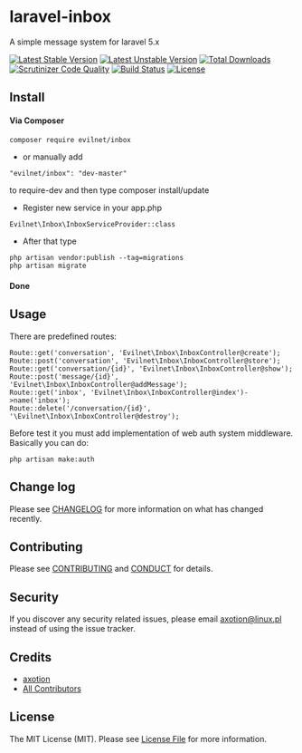 # laravel-inbox

A simple message system for laravel 5.x

[![Latest Stable Version](https://poser.pugx.org/evilnet/inbox/v/stable)](https://packagist.org/packages/evilnet/inbox)
[![Latest Unstable Version](https://poser.pugx.org/evilnet/inbox/v/unstable)](https://packagist.org/packages/evilnet/inbox)
[![Total Downloads](https://poser.pugx.org/evilnet/inbox/downloads)](https://packagist.org/packages/evilnet/inbox)
[![Scrutinizer Code Quality](https://scrutinizer-ci.com/g/axotion/laravel-inbox/badges/quality-score.png?b=master)](https://scrutinizer-ci.com/g/axotion/laravel-inbox/?branch=master)
[![Build Status](https://scrutinizer-ci.com/g/axotion/laravel-inbox/badges/build.png?b=master)](https://scrutinizer-ci.com/g/axotion/laravel-inbox/build-status/master)
[![License](https://poser.pugx.org/evilnet/inbox/license)](https://packagist.org/packages/evilnet/inbox)






## Install

#### Via Composer

``` bash
composer require evilnet/inbox
```

* or manually add  
```
"evilnet/inbox": "dev-master"
```
 to require-dev and then type composer install/update

* Register new service in your app.php
```
Evilnet\Inbox\InboxServiceProvider::class
```

* After that type 
```
php artisan vendor:publish --tag=migrations 
php artisan migrate
```

#### Done
## Usage


There are predefined routes:
 ``` 
 Route::get('conversation', 'Evilnet\Inbox\InboxController@create');
 Route::post('conversation', 'Evilnet\Inbox\InboxController@store');
 Route::get('conversation/{id}', 'Evilnet\Inbox\InboxController@show');
 Route::post('message/{id}', 'Evilnet\Inbox\InboxController@addMessage');
 Route::get('inbox', 'Evilnet\Inbox\InboxController@index')->name('inbox');
 Route::delete('/conversation/{id}', '\Evilnet\Inbox\InboxController@destroy');
```    
Before test it you must add implementation of web auth system middleware. Basically you can do: 
```
php artisan make:auth
```

## Change log

Please see [CHANGELOG](CHANGELOG.md) for more information on what has changed recently.

## Contributing

Please see [CONTRIBUTING](CONTRIBUTING.md) and [CONDUCT](CONDUCT.md) for details.

## Security

If you discover any security related issues, please email axotion@linux.pl instead of using the issue tracker.

## Credits

- [axotion][link-author]
- [All Contributors][link-contributors]

## License

The MIT License (MIT). Please see [License File](LICENSE.md) for more information.

[ico-version]: https://img.shields.io/packagist/v/axotion/inbox.svg?style=flat-square
[ico-license]: https://img.shields.io/badge/license-MIT-brightgreen.svg?style=flat-square
[ico-travis]: https://img.shields.io/travis/axotion/inbox/master.svg?style=flat-square
[ico-scrutinizer]: https://img.shields.io/scrutinizer/coverage/g/axotion/inbox.svg?style=flat-square
[ico-code-quality]: https://img.shields.io/scrutinizer/g/axotion/inbox.svg?style=flat-square
[ico-downloads]: https://img.shields.io/packagist/dt/axotion/inbox.svg?style=flat-square

[link-packagist]: https://packagist.org/packages/axotion/inbox
[link-travis]: https://travis-ci.org/axotion/inbox
[link-scrutinizer]: https://scrutinizer-ci.com/g/axotion/inbox/code-structure
[link-code-quality]: https://scrutinizer-ci.com/g/axotion/inbox
[link-downloads]: https://packagist.org/packages/axotion/inbox
[link-author]: https://github.com/axotion
[link-contributors]: ../../contributors
